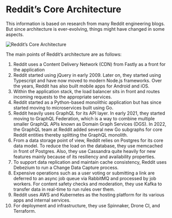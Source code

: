 # Reddit’s Core Architecture

This information is based on research from many Reddit engineering blogs. But since architecture is ever-evolving, things might have changed in some aspects.

![Reddit’s Core Architecture](https://ngte-superbed.oss-cn-beijing.aliyuncs.com/uPic/qcAsqIzVPGzN.png)

The main points of Reddit’s architecture are as follows:

1. Reddit uses a Content Delivery Network (CDN) from Fastly as a front for the application
2. Reddit started using jQuery in early 2009. Later on, they started using Typescript and have now moved to modern Node.js frameworks. Over the years, Reddit has also built mobile apps for Android and iOS.
3. Within the application stack, the load balancer sits in front and routes incoming requests to the appropriate services.
4. Reddit started as a Python-based monolithic application but has since started moving to microservices built using Go.
5. Reddit heavily uses GraphQL for its API layer. In early 2021, they started moving to GraphQL Federation, which is a way to combine multiple smaller GraphQL APIs known as Domain Graph Services (DGS). In 2022, the GraphQL team at Reddit added several new Go subgraphs for core Reddit entities thereby splitting the GraphQL monolith.
6. From a data storage point of view, Reddit relies on Postgres for its core data model. To reduce the load on the database, they use memcached in front of Postgres. Also, they use Cassandra quite heavily for new features mainly because of its resiliency and availability properties.
7. To support data replication and maintain cache consistency, Reddit uses Debezium to run a Change Data Capture process.
8. Expensive operations such as a user voting or submitting a link are deferred to an async job queue via RabbitMQ and processed by job workers. For content safety checks and moderation, they use Kafka to transfer data in real-time to run rules over them.
9. Reddit uses AWS and Kubernetes as the hosting platform for its various apps and internal services.
10. For deployment and infrastructure, they use Spinnaker, Drone CI, and Terraform.
